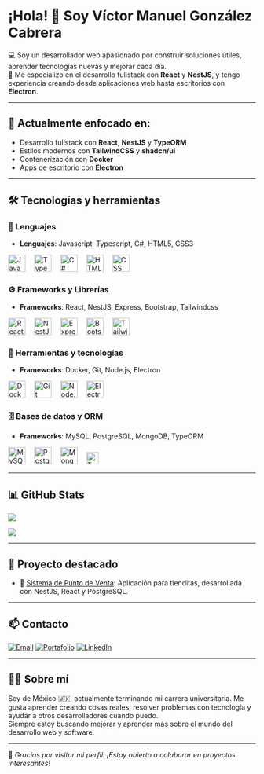 # ¡Hola! 👋 Soy Víctor Manuel González Cabrera

💻 Soy un desarrollador web apasionado por construir soluciones útiles, aprender tecnologías nuevas y mejorar cada día.  
🎯 Me especializo en el desarrollo fullstack con **React** y **NestJS**, y tengo experiencia creando desde aplicaciones web hasta escritorios con **Electron**.

---

## 🚀 Actualmente enfocado en:
- Desarrollo fullstack con **React**, **NestJS** y **TypeORM**
- Estilos modernos con **TailwindCSS** y **shadcn/ui**
- Contenerización con **Docker**
- Apps de escritorio con **Electron**

---

## 🛠️ Tecnologías y herramientas

### 🧠 Lenguajes
- **Lenguajes**: Javascript, Typescript, C#, HTML5, CSS3
<div align="left">
  <img src="https://cdn.jsdelivr.net/gh/devicons/devicon/icons/javascript/javascript-original.svg" height="35" alt="JavaScript" />
  <img width="10" />
  <img src="https://cdn.jsdelivr.net/gh/devicons/devicon/icons/typescript/typescript-original.svg" height="35" alt="TypeScript" />
  <img width="10" />
  <img src="https://cdn.jsdelivr.net/gh/devicons/devicon/icons/csharp/csharp-original.svg" height="35" alt="C#" />
  <img width="10" />
  <img src="https://cdn.jsdelivr.net/gh/devicons/devicon/icons/html5/html5-original.svg" height="35" alt="HTML" />
  <img width="10" />
  <img src="https://cdn.jsdelivr.net/gh/devicons/devicon/icons/css3/css3-original.svg" height="35" alt="CSS" />
</div>

### ⚙️ Frameworks y Librerías
- **Frameworks**: React, NestJS, Express, Bootstrap, Tailwindcss
<div align="left">
  <img src="https://cdn.jsdelivr.net/gh/devicons/devicon/icons/react/react-original.svg" height="35" alt="React" />
  <img width="10" />
  <img src="https://cdn.jsdelivr.net/gh/devicons/devicon/icons/nestjs/nestjs-plain.svg" height="35" alt="NestJS" />
  <img width="10" />
  <img src="https://cdn.jsdelivr.net/gh/devicons/devicon/icons/express/express-original.svg" height="35" alt="Express" />
  <img width="10" />
  <img src="https://cdn.jsdelivr.net/gh/devicons/devicon/icons/bootstrap/bootstrap-original.svg" height="35" alt="Bootstrap" />
  <img width="10" />
  <img src="https://cdn.jsdelivr.net/gh/devicons/devicon/icons/tailwindcss/tailwindcss-plain.svg" height="35" alt="TailwindCSS" />
</div>

### 🧩 Herramientas y tecnologías
- **Frameworks**: Docker, Git, Node.js, Electron
<div align="left">
  <img src="https://cdn.jsdelivr.net/gh/devicons/devicon/icons/docker/docker-original.svg" height="35" alt="Docker" />
  <img width="10" />
  <img src="https://cdn.jsdelivr.net/gh/devicons/devicon/icons/git/git-original.svg" height="35" alt="Git" />
  <img width="10" />
  <img src="https://cdn.jsdelivr.net/gh/devicons/devicon/icons/nodejs/nodejs-original.svg" height="35" alt="Node.js" />
  <img width="10" />
  <img src="https://cdn.jsdelivr.net/gh/devicons/devicon/icons/electron/electron-original.svg" height="35" alt="Electron" />
</div>

### 🗄️ Bases de datos y ORM
- **Frameworks**: MySQL, PostgreSQL, MongoDB, TypeORM
<div align="left">
  <img src="https://cdn.jsdelivr.net/gh/devicons/devicon/icons/mysql/mysql-original.svg" height="35" alt="MySQL" />
  <img width="10" />
  <img src="https://cdn.jsdelivr.net/gh/devicons/devicon/icons/postgresql/postgresql-original.svg" height="35" alt="PostgreSQL" />
  <img width="10" />
  <img src="https://cdn.jsdelivr.net/gh/devicons/devicon/icons/mongodb/mongodb-original.svg" height="35" alt="MongoDB" />
  <img width="10" />
  <img src="https://img.shields.io/badge/TypeORM-E83524?style=for-the-badge&logo=typeorm&logoColor=white" height="25" alt="TypeORM" />
</div>

---

## 📊 GitHub Stats

<p>
  <img align="center" src="https://github-readme-stats.vercel.app/api?username=VictorMGCYT&show_icons=true&theme=transparent" />
</p>

<p>
  <img align="center" src="https://github-readme-stats.vercel.app/api/top-langs?username=VictorMGCYT&layout=compact&theme=transparent" />
</p>

---

## 💼 Proyecto destacado

- 🛒 [Sistema de Punto de Venta]([https://github.com/VictorMGCYT/POS-System](https://github.com/VictorMGCYT/POS-frontend)): Aplicación para tienditas, desarrollada con NestJS, React y PostgreSQL.

---

## 📫 Contacto

[![Email](https://img.shields.io/badge/Correo-victormgc2003@gmail.com-blue?style=flat&logo=gmail)](mailto:victormgc2003@gmail.com)
[![Portafolio](https://img.shields.io/badge/Portafolio-Web-000?style=flat&logo=githubpages)](https://victormgcyt.github.io/Portafolio/)
[![LinkedIn](https://img.shields.io/badge/LinkedIn-Víctor_González-blue?style=flat&logo=linkedin)]([https://www.linkedin.com/in/victormgc/](https://www.linkedin.com/in/victor-manuel-gonz%C3%A1lez-cabrera-9b0121337?utm_source=share&utm_campaign=share_via&utm_content=profile&utm_medium=android_app))

---

## 🙋‍♂️ Sobre mí

Soy de México 🇲🇽, actualmente terminando mi carrera universitaria. Me gusta aprender creando cosas reales, resolver problemas con tecnología y ayudar a otros desarrolladores cuando puedo.  
Siempre estoy buscando mejorar y aprender más sobre el mundo del desarrollo web y software.

---

🌟 *Gracias por visitar mi perfil. ¡Estoy abierto a colaborar en proyectos interesantes!*

